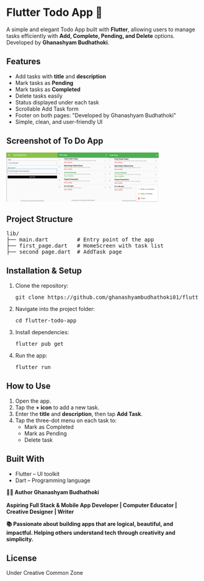 <!DOCTYPE html>
<html lang="en">
<head>
  <meta charset="UTF-8">
  <meta name="viewport" content="width=device-width, initial-scale=1.0">
</head>
<body>

<h1>Flutter Todo App 📝</h1>

<p>A simple and elegant Todo App built with <strong>Flutter</strong>, allowing users to manage tasks efficiently with <strong>Add, Complete, Pending, and Delete</strong> options. Developed by <strong>Ghanashyam Budhathoki</strong>.</p>

<h2>Features</h2>
<ul>
  <li>Add tasks with <strong>title</strong> and <strong>description</strong></li>
  <li>Mark tasks as <strong>Pending</strong></li>
  <li>Mark tasks as <strong>Completed</strong></li>
  <li>Delete tasks easily</li>
  <li>Status displayed under each task</li>
  <li>Scrollable Add Task form</li>
  <li>Footer on both pages: "Developed by Ghanashyam Budhathoki"</li>
  <li>Simple, clean, and user-friendly UI</li>
</ul>
<h2>Screenshot of To Do App</h2>
<img src="https://raw.githubusercontent.com/ghanashyambudhathoki01/TO-DO-App/main/new.jpg" alt="TO-DO App Screenshot" width="400">



<h2>Project Structure</h2>
<pre>
lib/
├── main.dart         # Entry point of the app
├── first_page.dart   # HomeScreen with task list
├── second_page.dart  # AddTask page
</pre>

<h2>Installation & Setup</h2>
<ol>
  <li>Clone the repository:
    <pre>git clone https://github.com/ghanashyambudhathoki01/flutter-todo-app.git</pre>
  </li>
  <li>Navigate into the project folder:
    <pre>cd flutter-todo-app</pre>
  </li>
  <li>Install dependencies:
    <pre>flutter pub get</pre>
  </li>
  <li>Run the app:
    <pre>flutter run</pre>
  </li>
</ol>

<h2>How to Use</h2>
<ol>
  <li>Open the app.</li>
  <li>Tap the <strong>+ icon</strong> to add a new task.</li>
  <li>Enter the <strong>title</strong> and <strong>description</strong>, then tap <strong>Add Task</strong>.</li>
  <li>Tap the three-dot menu on each task to:
    <ul>
      <li>Mark as Completed</li>
      <li>Mark as Pending</li>
      <li>Delete task</li>
    </ul>
  </li>
</ol>

<h2>Built With</h2>
<ul>
  <li>Flutter – UI toolkit</li>
  <li>Dart – Programming language</li>
</ul>
<strong>
🧑‍🎓 Author Ghanashyam Budhathoki <br> <br>
Aspiring Full Stack & Mobile App Developer | Computer Educator | Creative Designer | Writer

📚 Passionate about building apps that are logical, beautiful, and impactful.
Helping others understand tech through creativity and simplicity.</strong>


<h2>License</h2>
<p>Under Creative Common Zone</p>


</body>
</html>
